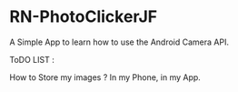 # RN-PhotoClickerJF
A Simple App to learn how to use the Android Camera API.

ToDO LIST :

How to Store my images ? In my Phone, in my App.
